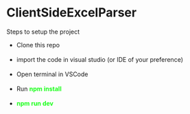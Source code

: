 # ClientSideExcelParser
Steps to setup the project <br>
      <ul>
      <li>Clone this repo </li> <br>
      <li>import the code in visual studio (or IDE of your preference)</li> <br>
      <li>Open terminal in VSCode </li> <br>
      <li>Run <b style="color: rgba(0,255,0,0.9)">npm install</b> </li> <br>
      <li><b style="color: rgba(0,255,0,0.9)"> npm run dev </b> </li><!-- launches the app in development mode --> <br>
